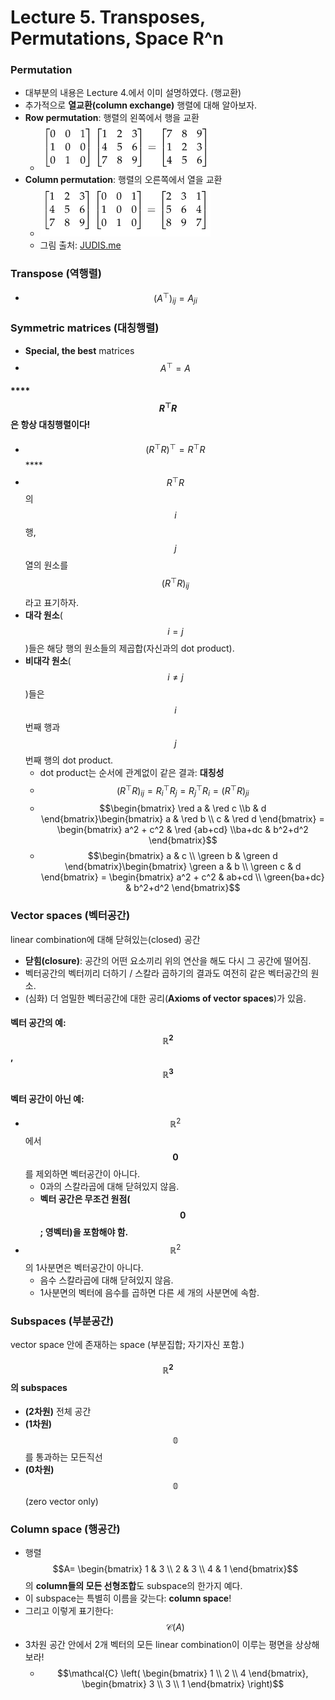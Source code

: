 # Lecture 5. Transposes, Permutations, Space R^n

### **Permutation**

* 대부분의 내용은 Lecture 4.에서 이미 설명하였다. \(행교환\)
* 추가적으로 **열교환\(column exchange\)** 행렬에 대해 알아보자.  
* **Row permutation**: 행렬의 왼쪽에서 행을 교환
  * ![](../../.gitbook/assets/image%20%28140%29.png)
* **Column permutation**: 행렬의 오른쪽에서 열을 교환
  * ![](../../.gitbook/assets/image%20%2831%29.png)
  * 그림 출처: [JUDIS.me](http://judis.me/wordpress/2015/09/30/%ec%84%a0%ed%98%95%eb%8c%80%ec%88%98-note-5-transposes-permutations-space-rn/)

### **Transpose** \(역행렬\)

* $$(A^\top)_{ij}=A_{ji}$$

### **Symmetric matrices** \(대칭행렬\)

* **Special, the best** matrices
* $$A^\top=A$$

#### \*\*\*\*$$R^\top R$$**은 항상 대칭행렬이다!**

* $$(R^\top R)^\top = R^\top R $$\*\*\*\*
* $$R^\top R$$의 $$i$$행, $$j$$열의 원소를 $$(R^\top R)_{ij}$$라고 표기하자. 
* **대각 원소**\($$i= j$$\)들은 해당 행의 원소들의 제곱합\(자신과의 dot product\).
* **비대각 원소**\($$i \neq j$$\)들은 $$i$$번째 행과 $$j$$번째 행의 dot product.
  * dot product는 순서에 관계없이 같은 결과: **대칭성** 
  *  $$(R^\top R)_{ij}=R_{i}^\top R_{j}=R_{j}^\top R_{i}=(R^\top R)_{ji}$$
  * $$\begin{bmatrix} \red a & \red c \\b & d \end{bmatrix}\begin{bmatrix} a & \red b \\ c & \red d \end{bmatrix} = \begin{bmatrix} a^2 + c^2 & \red {ab+cd} \\ba+dc & b^2+d^2 \end{bmatrix}$$
  * $$\begin{bmatrix} a & c \\ \green b & \green d \end{bmatrix}\begin{bmatrix} \green a & b \\ \green c & d \end{bmatrix} = \begin{bmatrix} a^2 + c^2 & ab+cd \\ \green{ba+dc} & b^2+d^2 \end{bmatrix}$$ 

### **Vector spaces** \(벡터공간\)

linear combination에 대해 닫혀있는\(closed\) 공간 

* **닫힘\(closure\)**: 공간의 어떤 요소끼리 위의 연산을 해도 다시 그 공간에  떨어짐. 
* 벡터공간의 벡터끼리 더하기 / 스칼라 곱하기의 결과도 여전히 같은 벡터공간의 원소. 
* \(심화\) 더 엄밀한 벡터공간에 대한 공리\(**Axioms of vector spaces**\)가 있음.

#### 벡터 공간의 예:  $$\mathbb{R}^2$$, $$\mathbb{R}^3$$ 

#### 벡터 공간이 아닌 예:

* $$\mathbb{R}^2$$에서 $$\bm{0}$$를 제외하면 벡터공간이 아니다. 
  * 0과의 스칼라곱에 대해 닫혀있지 않음. 
  * **벡터 공간은 무조건 원점\(**$$\bm{0}$$**; 영벡터\)을 포함해야 함.**
* $$\mathbb{R}^2$$의 1사분면은 벡터공간이 아니다. 
  * 음수 스칼라곱에 대해 닫혀있지 않음.
  * 1사분면의 벡터에 음수를 곱하면 다른 세 개의 사분면에 속함. 

### **Subspaces** \(부분공간\)

vector space 안에 존재하는 space \(부분집합; 자기자신 포함.\) 

#### $$\mathbb{R}^2$$의 subspaces

* **\(2차원\)** 전체 공간
* **\(1차원\)** $$\mathbb{0}$$를 통과하는 모든직선
* **\(0차원\)** $$\mathbb{0}$$ \(zero vector only\)

### Column space \(행공간\) 

* 행렬 $$A= \begin{bmatrix} 1 & 3 \\ 2 & 3 \\ 4 & 1 \end{bmatrix}$$의 **column들의 모든 선형조합**도 subspace의 한가지 예다. 
* 이 subspace는 특별히 이름을 갖는다: **column space**! 
* 그리고 이렇게 표기한다: $$\mathcal{C}(A)$$
* 3차원 공간 안에서 2개 벡터의 모든 linear combination이 이루는 평면을 상상해보라! 
  * $$\mathcal{C} \left( \begin{bmatrix} 1 \\ 2 \\ 4  \end{bmatrix}, \begin{bmatrix} 3 \\ 3 \\ 1  \end{bmatrix} \right)$$



